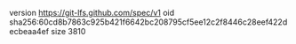 version https://git-lfs.github.com/spec/v1
oid sha256:60cd8b7863c925b421f6642bc208795cf5ee12c2f8446c28eef422decbeaa4ef
size 3810
